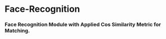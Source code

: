 # Face-Recognition
<h3>Face Recognition Module with Applied Cos Similarity Metric for Matching.</h3>
